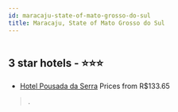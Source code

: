 ```yaml
---
id: maracaju-state-of-mato-grosso-do-sul
title: Maracaju, State of Mato Grosso do Sul
---
```


<center><img src="https://static.hotelurbano.com/reservas/prod0/16/16585/5cc636a8a12da_hotel-pousada-da-serra.jpg" alt="" /></center>


##  3 star hotels - ⭐️⭐️⭐️

-    [Hotel Pousada da Serra](https://us.hurb.com/hotels/maracaju/hotel-pousada-da-serra-16585?cmp=18055) Prices from R$133.65
   > .
